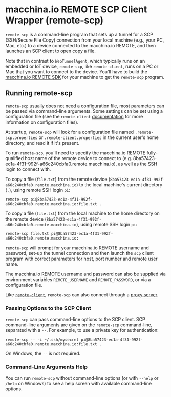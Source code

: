 # macchina.io REMOTE SCP Client Wrapper (remote-scp)

`remote-scp` is a command-line program that sets up a tunnel for a SCP
(SSH/Secure File Copy) connection from your local machine
(e.g., your PC, Mac, etc.) to a device connected to the macchina.io
REMOTE, and then launches an SCP client to open copy a file.

Note that in contrast to `WebTunnelAgent`, which typically runs on an embedded or IoT
device, `remote-scp`, like `remote-client`, runs on a PC or Mac that you want to connect
to the device. You'll have to build the [macchina.io REMOTE SDK](../../README.md)
for your machine to get the `remote-scp` program.

## Running remote-scp

`remote-scp` usually does not need a configuration file, most parameters can be passed
via command-line arguments. Some settings can be set using a configuration file
(see the `remote-client` [documentation](../WebTunnelClient/README.md) for more
information on configuration files). 

At startup, `remote-scp` will look for a configuration file named 
`.remote-scp.properties` or `.remote-client.properties`
in the current user's home directory, and read it if it's present. 

To run `remote-scp`, you'll need to specify the macchina.io REMOTE fully-qualified
host name of the remote device to connect to (e.g. 8ba57423-ec1a-4f31-992f-a66c240cbfa0.remote.macchina.io),
as well as the SSH login to connect with.

To copy a file (`file.txt`) from the remote device (`8ba57423-ec1a-4f31-992f-a66c240cbfa0.remote.macchina.io`)
to the local machine's current directory (`.`), using remote SSH login `pi`:
```
remote-scp pi@8ba57423-ec1a-4f31-992f-a66c240cbfa0.remote.macchina.io:file.txt .
```

To copy a file (`file.txt`) from the local machine to the home directory on the remote device
(`8ba57423-ec1a-4f31-992f-a66c240cbfa0.remote.macchina.io`), using remote SSH login `pi`:
```
remote-scp file.txt pi@8ba57423-ec1a-4f31-992f-a66c240cbfa0.remote.macchina.io:
```

`remote-scp` will prompt for your macchina.io REMOTE username and password, set-up
the tunnel connection and then launch the `scp` client program with correct parameters
for host, port number and remote user name.

The macchina.io REMOTE username and password can also be supplied via environment
variables `REMOTE_USERNAME` and `REMOTE_PASSWORD`, or via a configuration file.

Like [`remote-client`](../WebTunnelClient/README.md), `remote-scp` can also connect through a 
[proxy server](../WebTunnelClient/README.md#connecting-trough-a-http-proxy).


### Passing Options to the SCP Client

`remote-scp` can pass command-line options to the SCP client. SCP command-line arguments
are given on the `remote-scp` command-line, separated with a `--`. For example, to use
a private key for authentication:

```
remote-scp -- -i ~/.ssh/mysecret pi@8ba57423-ec1a-4f31-992f-a66c240cbfa0.remote.macchina.io:file.txt .
```

On Windows, the `--` is not required.

### Command-Line Arguments Help

You can run `remote-scp` without command-line options (or with `--help`
or `/help` on Windows) to see a help screen with available command-line options.
